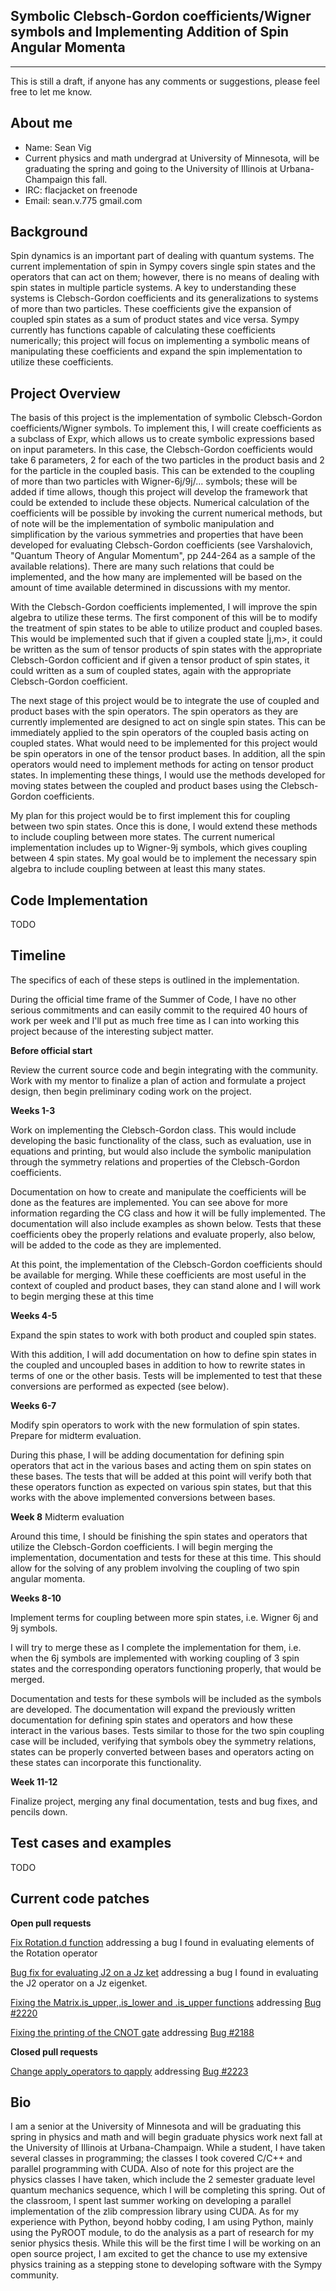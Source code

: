 ## Symbolic Clebsch-Gordon coefficients/Wigner symbols and Implementing Addition of Spin Angular Momenta

***

This is still a draft, if anyone has any comments or suggestions, please feel free to let me know.

## About me

* Name: Sean Vig
* Current physics and math undergrad at University of Minnesota, will be graduating the spring and going to the University of Illinois at Urbana-Champaign this fall.
* IRC: flacjacket on freenode
* Email: sean.v.775 gmail.com

## Background

Spin dynamics is an important part of dealing with quantum systems. The current implementation of spin in Sympy covers single spin states and the operators that can act on them; however, there is no means of dealing with spin states in multiple particle systems. A key to understanding these systems is Clebsch-Gordon coefficients and its generalizations to systems of more than two particles. These coefficients give the expansion of coupled spin states as a sum of product states and vice versa. Sympy currently has functions capable of calculating these coefficients numerically; this project will focus on implementing a symbolic means of manipulating these coefficients and expand the spin implementation to utilize these coefficients.

## Project Overview

The basis of this project is the implementation of symbolic Clebsch-Gordon coefficients/Wigner symbols. To implement this, I will create coefficients as a subclass of Expr, which allows us to create symbolic expressions based on input parameters. In this case, the Clebsch-Gordon coefficients would take 6 parameters, 2 for each of the two particles in the product basis and 2 for the particle in the coupled basis. This can be extended to the coupling of more than two particles with Wigner-6j/9j/... symbols; these will be added if time allows, though this project will develop the framework that could be extended to include these objects. Numerical calculation of the coefficients will be possible by invoking the current numerical methods, but of note will be the implementation of symbolic manipulation and simplification by the various symmetries and properties that have been developed for evaluating Clebsch-Gordon coefficients (see Varshalovich, "Quantum Theory of Angular Momentum", pp 244-264 as a sample of the available relations). There are many such relations that could be implemented, and the how many are implemented will be based on the amount of time available determined in discussions with my mentor.

With the Clebsch-Gordon coefficients implemented, I will improve the spin algebra to utilize these terms. The first component of this will be to modify the treatment of spin states to be able to utilize product and coupled bases. This would be implemented such that if given a coupled state |j,m>, it could be written as the sum of tensor products of spin states with the appropriate Clebsch-Gordon cofficient and if given a tensor product of spin states, it could written as a sum of coupled states, again with the appropriate Clebsch-Gordon coefficient.

The next stage of this project would be to integrate the use of coupled and product bases with the spin operators. The spin operators as they are currently implemented are designed to act on single spin states. This can be immediately applied to the spin operators of the coupled basis acting on coupled states. What would need to be implemented for this project would be spin operators in one of the tensor product bases. In addition, all the spin operators would need to implement methods for acting on tensor product states. In implementing these things, I would use the methods developed for moving states between the coupled and product bases using the Clebsch-Gordon coefficients.

My plan for this project would be to first implement this for coupling between two spin states. Once this is done, I would extend these methods to include coupling between more states. The current numerical implementation includes up to Wigner-9j symbols, which gives coupling between 4 spin states. My goal would be to implement the necessary spin algebra to include coupling between at least this many states.

## Code Implementation

TODO

## Timeline

The specifics of each of these steps is outlined in the implementation.

During the official time frame of the Summer of Code, I have no other serious commitments and can easily commit to the required 40 hours of work per week and I'll put as much free time as I can into working this project because of the interesting subject matter.

**Before official start**

Review the current source code and begin integrating with the community. Work with my mentor to finalize a plan of action and formulate a project design, then begin preliminary coding work on the project.

**Weeks 1-3**

Work on implementing the Clebsch-Gordon class. This would include developing the basic functionality of the class, such as evaluation, use in equations and printing, but would also include the symbolic manipulation through the symmetry relations and properties of the Clebsch-Gordon coefficients.

Documentation on how to create and manipulate the coefficients will be done as the features are implemented. You can see above for more information regarding the CG class and how it will be fully implemented. The documentation will also include examples as shown below. Tests that these coefficients obey the properly relations and evaluate properly, also below, will be added to the code as they are implemented.

At this point, the implementation of the Clebsch-Gordon coefficients should be available for merging. While these coefficients are most useful in the context of coupled and product bases, they can stand alone and I will work to begin merging these at this time

**Weeks 4-5**

Expand the spin states to work with both product and coupled spin states.

With this addition, I will add documentation on how to define spin states in the coupled and uncoupled bases in addition to how to rewrite states in terms of one or the other basis. Tests will be implemented to test that these conversions are performed as expected (see below).

**Weeks 6-7**

Modify spin operators to work with the new formulation of spin states. Prepare for midterm evaluation.

During this phase, I will be adding documentation for defining spin operators that act in the various bases and acting them on spin states on these bases. The tests that will be added at this point will verify both that these operators function as expected on various spin states, but that this works with the above implemented conversions between bases.

**Week 8**
Midterm evaluation

Around this time, I should be finishing the spin states and operators that utilize the Clebsch-Gordon coefficients. I will begin merging the implementation, documentation and tests for these at this time. This should allow for the solving of any problem involving the coupling of two spin angular momenta.

**Weeks 8-10**

Implement terms for coupling between more spin states, i.e. Wigner 6j and 9j symbols.

I will try to merge these as I complete the implementation for them, i.e. when the 6j symbols are implemented with working coupling of 3 spin states and the corresponding operators functioning properly, that would be merged.

Documentation and tests for these symbols will be included as the symbols are developed. The documentation will expand the previously written documentation for defining spin states and operators and how these interact in the various bases. Tests similar to those for the two spin coupling case will be included, verifying that symbols obey the symmetry relations, states can be properly converted between bases and operators acting on these states can incorporate this functionality.

**Week 11-12**

Finalize project, merging any final documentation, tests and bug fixes, and pencils down.

## Test cases and examples

TODO

## Current code patches

**Open pull requests**

[Fix Rotation.d function](https://github.com/sympy/sympy/pull/153) addressing a bug I found in evaluating elements of the Rotation operator

[Bug fix for evaluating J2 on a Jz ket](https://github.com/sympy/sympy/pull/155) addressing a bug I found in evaluating the J2 operator on a Jz eigenket.

[Fixing the Matrix.is_upper,.is_lower and .is_upper functions](https://github.com/sympy/sympy/pull/157) addressing [Bug #2220](http://code.google.com/p/sympy/issues/detail?id=2220)

[Fixing the printing of the CNOT gate](https://github.com/sympy/sympy/pull/167) addressing [Bug #2188](http://code.google.com/p/sympy/issues/detail?id=2188)

**Closed pull requests**

[Change apply_operators to qapply](https://github.com/sympy/sympy/pull/152) addressing [Bug #2223](http://code.google.com/p/sympy/issues/detail?id=2223)

## Bio

I am a senior at the University of Minnesota and will be graduating this spring in physics and math and will begin graduate physics work next fall at the University of Illinois at Urbana-Champaign. While a student, I have taken several classes in programming; the classes I took covered C/C++ and parallel programming with CUDA. Also of note for this project are the physics classes I have taken, which include the 2 semester graduate level quantum mechanics sequence, which I will be completing this spring. Out of the classroom, I spent last summer working on developing a parallel implementation of the zlib compression library using CUDA. As for my experience with Python, beyond hobby coding, I am using Python, mainly using the PyROOT module, to do the analysis as a part of research for my senior physics thesis. While this will be the first time I will be working on an open source project, I am excited to get the chance to use my extensive physics training as a stepping stone to developing software with the Sympy community.